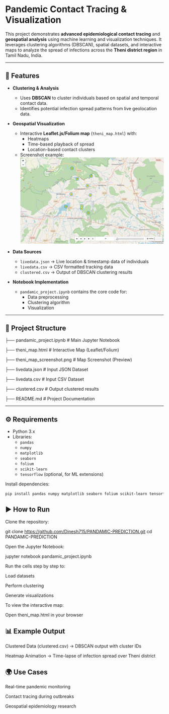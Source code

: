 # Pandemic Contact Tracing & Visualization

This project demonstrates **advanced epidemiological contact tracing** and **geospatial analysis** using machine learning and visualization techniques. It leverages clustering algorithms (DBSCAN), spatial datasets, and interactive maps to analyze the spread of infections across the **Theni district region** in Tamil Nadu, India.

---

## 🚀 Features
- **Clustering & Analysis**
  - Uses **DBSCAN** to cluster individuals based on spatial and temporal contact data.
  - Identifies potential infection spread patterns from live geolocation data.
  
- **Geospatial Visualization**
  - Interactive **Leaflet.js/Folium map** (`theni_map.html`) with:
    - Heatmaps
    - Time-based playback of spread
    - Location-based contact clusters
  - Screenshot example:  
    ![Map Screenshot](theni_map_screenshot.png)

- **Data Sources**
  - `livedata.json` → Live location & timestamp data of individuals  
  - `livedata.csv` → CSV formatted tracking data  
  - `clustered.csv` → Output of DBSCAN clustering results  

- **Notebook Implementation**
  - `pandamic_project.ipynb` contains the core code for:
    - Data preprocessing  
    - Clustering algorithm  
    - Visualization  

---

## 📂 Project Structure

├── pandamic_project.ipynb # Main Jupyter Notebook

├── theni_map.html # Interactive Map (Leaflet/Folium)

├── theni_map_screenshot.png # Map Screenshot (Preview)

├── livedata.json # Input JSON Dataset

├── livedata.csv # Input CSV Dataset

├── clustered.csv # Output clustered results

├── README.md # Project Documentation

---

## ⚙️ Requirements
- Python 3.x  
- Libraries:
  - `pandas`
  - `numpy`
  - `matplotlib`
  - `seaborn`
  - `folium`
  - `scikit-learn`
  - `tensorflow` (optional, for ML extensions)

Install dependencies:
```bash
pip install pandas numpy matplotlib seaborn folium scikit-learn tensorflow
```

## ▶️ How to Run
Clone the repository:

git clone https://github.com/Dinesh715/PANDAMIC-PREDICTION.git
cd PANDAMIC-PREDICTION

Open the Jupyter Notebook:

jupyter notebook pandamic_project.ipynb

Run the cells step by step to:

Load datasets

Perform clustering

Generate visualizations

To view the interactive map:

Open theni_map.html in your browser

## 📊 Example Output

Clustered Data (clustered.csv) → DBSCAN output with cluster IDs

Heatmap Animation → Time-lapse of infection spread over Theni district

## 🌍 Use Cases

Real-time pandemic monitoring

Contact tracing during outbreaks

Geospatial epidemiology research

